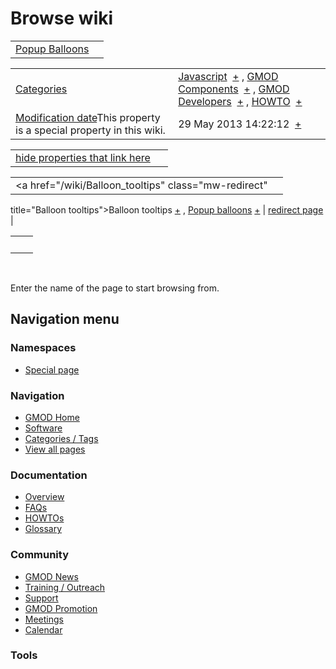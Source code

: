 



<span id="top"></span>




# <span dir="auto">Browse wiki</span>






|                                                         |     |
|---------------------------------------------------------|-----|
| [Popup Balloons](/wiki/Popup_Balloons "Popup Balloons") |     |

|  |  |
|----|----|
| [Categories](/wiki/Special%253ACategories "Special%253ACategories") | <span class="smwb-value">[Javascript](/wiki/Category%253AJavascript "Category%253AJavascript")  <span class="smwsearch">[+](/wiki/Special%253ASearchByProperty/Javascript "Special%253ASearchByProperty/Javascript")</span></span> , <span class="smwb-value">[GMOD Components](/wiki/Category%253AGMOD_Components "Category%253AGMOD Components")  <span class="smwsearch">[+](/wiki/Special%253ASearchByProperty/GMOD-20Components "Special%253ASearchByProperty/GMOD-20Components")</span></span> , <span class="smwb-value">[GMOD Developers](/wiki/Category%253AGMOD_Developers "Category%253AGMOD Developers")  <span class="smwsearch">[+](/wiki/Special%253ASearchByProperty/GMOD-20Developers "Special%253ASearchByProperty/GMOD-20Developers")</span></span> , <span class="smwb-value">[HOWTO](/wiki/Category%253AHOWTO "Category%253AHOWTO")  <span class="smwsearch">[+](/wiki/Special%253ASearchByProperty/HOWTO "Special%253ASearchByProperty/HOWTO")</span></span> |
| <span class="smw-highlighter" data-type="1" state="inline" data-title="Property"><span class="smwbuiltin">[Modification date](/wiki/Property:Modification_date "Property:Modification date")</span><span class="smwttcontent">This property is a special property in this wiki.</span></span> | <span class="smwb-value">29 May 2013 14:22:12  <span class="smwsearch">[+](/wiki/Special%253ASearchByProperty/Modification-20date/29-20May-202013-2014:22:12 "Special%253ASearchByProperty/Modification-20date/29-20May-202013-2014:22:12")</span></span> |

<span id="smw_browse_incoming"></span>

|  |  |
|----|----|
| [hide properties that link here](/mediawiki/index.php?title=Special:Browse&offset=0&dir=out&article=Popup+Balloons)  |  |

|  |  |
|----|----|
| <span class="smwb-ivalue"><a href="/wiki/Balloon_tooltips" class="mw-redirect"
title="Balloon tooltips">Balloon tooltips</a> <span class="smwbrowse">[+](/wiki/Special%253ABrowse/Balloon-20tooltips "Special%253ABrowse/Balloon-20tooltips")</span></span> , <span class="smwb-ivalue"><a href="/wiki/Popup_balloons" class="mw-redirect"
title="Popup balloons">Popup balloons</a> <span class="smwbrowse">[+](/wiki/Special%253ABrowse/Popup-20balloons "Special%253ABrowse/Popup-20balloons")</span></span> | [redirect page](/wiki/Special:ListRedirects "Special:ListRedirects") |

|     |     |
|-----|-----|
|     |     |

 

Enter the name of the page to start browsing from.  








## Navigation menu



### Namespaces

- <span id="ca-nstab-special">[Special
  page](/wiki/Special%253ABrowse/Popup_Balloons "This is a special page, you cannot edit the page itself")</span>






### Navigation



- <span id="n-GMOD-Home">[GMOD Home](/wiki/Main_Page)</span>
- <span id="n-Software">[Software](/wiki/GMOD_Components)</span>
- <span id="n-Categories-.2F-Tags">[Categories /
  Tags](/wiki/Categories)</span>
- <span id="n-View-all-pages">[View all
  pages](/wiki/Special:AllPages)</span>




### Documentation



- <span id="n-Overview">[Overview](/wiki/Overview)</span>
- <span id="n-FAQs">[FAQs](/wiki/Category%253AFAQ)</span>
- <span id="n-HOWTOs">[HOWTOs](/wiki/Category%253AHOWTO)</span>
- <span id="n-Glossary">[Glossary](/wiki/Glossary)</span>




### Community



- <span id="n-GMOD-News">[GMOD News](/wiki/GMOD_News)</span>
- <span id="n-Training-.2F-Outreach">[Training /
  Outreach](/wiki/Training_and_Outreach)</span>
- <span id="n-Support">[Support](/wiki/Support)</span>
- <span id="n-GMOD-Promotion">[GMOD
  Promotion](/wiki/GMOD_Promotion)</span>
- <span id="n-Meetings">[Meetings](/wiki/Meetings)</span>
- <span id="n-Calendar">[Calendar](/wiki/Calendar)</span>




### Tools












<!-- -->




